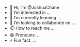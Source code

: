 - 👋 Hi, I’m @JoshuaChane
- 👀 I’m interested in ...
- 🌱 I’m currently learning ...
- 💞️ I’m looking to collaborate on ...
- 📫 How to reach me ...
- 😄 Pronouns: ...
- ⚡ Fun fact: ...

<!---
JoshuaChane/JoshuaChane is a ✨ special ✨ repository because its `README.md` (this file) appears on your GitHub profile.
You can click the Preview link to take a look at your changes.
--->
